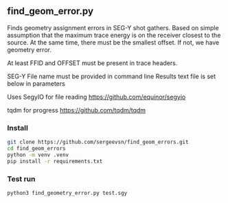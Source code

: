 ## find_geom_error.py

Finds geometry assignment errors in SEG-Y shot gathers.
Based on simple assumption that the maximum trace energy is on 
the receiver closest to the source. At the same time, there must be 
the smallest offset. If not, we have geometry error. 

At least FFID and OFFSET must be present in trace headers.

SEG-Y File name must be provided in command line
Results text file is set below in parameters


Uses SegyIO for file reading https://github.com/equinor/segyio

tqdm for progress https://github.com/tqdm/tqdm

### Install
```bash
git clone https://github.com/sergeevsn/find_geom_errors.git
cd find_geom_errors
python -m venv .venv
pip install -r requirements.txt
```

### Test run
```bash
python3 find_geometry_error.py test.sgy
```
